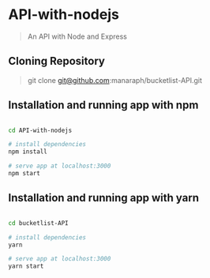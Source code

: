 # API-with-nodejs
> An API with Node and Express 

## Cloning Repository
> git clone git@github.com:manaraph/bucketlist-API.git

## Installation and running app with npm
``` bash

cd API-with-nodejs

# install dependencies
npm install 

# serve app at localhost:3000
npm start

```
## Installation and running app with yarn
``` bash

cd bucketlist-API

# install dependencies
yarn 

# serve app at localhost:3000
yarn start

```
<!-- ## Credits
- [How to set-up a powerful API with Nodejs, GraphQL, MongoDB, Hapi, and Swagger](https://medium.freecodecamp.org/how-to-setup-a-powerful-api-with-nodejs-graphql-mongodb-hapi-and-swagger-e251ac189649) - Indrek Lasn -->